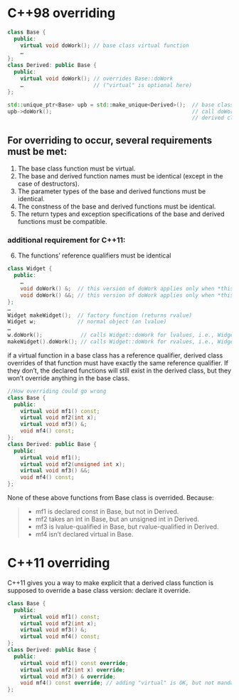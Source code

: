 # C++98 overriding 
```c++
class Base {
  public:
    virtual void doWork(); // base class virtual function
    …
};
class Derived: public Base {
  public:
    virtual void doWork(); // overrides Base::doWork
    …                      // ("virtual" is optional here)
}; 

std::unique_ptr<Base> upb = std::make_unique<Derived>();  // base class pointer to derived class object
upb->doWork();                                            // call doWork through base class ptr
                                                          // derived class function is invoked
```

## For overriding to occur, several requirements must be met:
1. The base class function must be virtual.
2. The base and derived function names must be identical (except in the case of destructors).
3. The parameter types of the base and derived functions must be identical.
4. The constness of the base and derived functions must be identical.
5. The return types and exception specifications of the base and derived functions
must be compatible.
### additional requirement for C++11:
6. The functions’ reference qualifiers must be identical

```c++
class Widget {
  public:
    …
    void doWork() &;  // this version of doWork applies only when *this is an lvalue. !Interesting syntax!
    void doWork() &&; // this version of doWork applies only when *this is an rvalue. !Interesing syntax!
}; 
…
Widget makeWidget();  // factory function (returns rvalue)
Widget w;             // normal object (an lvalue)
…
w.doWork();            // calls Widget::doWork for lvalues, i.e., Widget::doWork &
makeWidget().doWork(); // calls Widget::doWork for rvalues, i.e., Widget::doWork &&
```
if a virtual function in a base class has a reference qualifier, derived class overrides of that function must have exactly 
the same reference qualifier. If they don’t, the declared functions will still exist in the derived class,
but they won’t override anything in the base class.

```c++
//How overriding could go wrong
class Base {
  public:
    virtual void mf1() const;
    virtual void mf2(int x);
    virtual void mf3() &;
    void mf4() const;
};
class Derived: public Base {
  public:
    virtual void mf1();
    virtual void mf2(unsigned int x);
    virtual void mf3() &&;
    void mf4() const;
};
```
None of these above functions from Base class is overrided. Because:
> - mf1 is declared const in Base, but not in Derived.
> - mf2 takes an int in Base, but an unsigned int in Derived.
> - mf3 is lvalue-qualified in Base, but rvalue-qualified in Derived.
> - mf4 isn’t declared virtual in Base.

# C++11 overriding
C++11 gives you a way to make explicit that a derived class function is supposed to override a base class version: declare it override. 

```c++
class Base {
  public:
    virtual void mf1() const;
    virtual void mf2(int x);
    virtual void mf3() &;
    virtual void mf4() const;
};
class Derived: public Base {
  public:
    virtual void mf1() const override;
    virtual void mf2(int x) override;
    virtual void mf3() & override;
    void mf4() const override; // adding "virtual" is OK, but not mandatory
};
```
